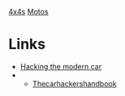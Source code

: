 <!-- TITLE: Auto -->
<!-- SUBTITLE: All things auto mobile -->

[4x4s](/home/auto/4-x-4)
[Motos](/home/auto/motos)

# Links
* [Hacking the modern car](http://opengarages.org/handbook/ebook/)
* * [Thecarhackershandbook](/uploads/thecarhackershandbook.pdf "Thecarhackershandbook")